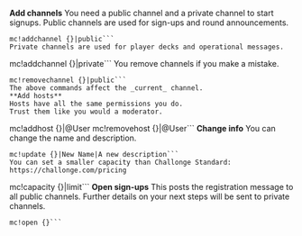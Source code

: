 **Add channels**
You need a public channel and a private channel to start signups.
Public channels are used for sign-ups and round announcements.
```
mc!addchannel {}|public```
Private channels are used for player decks and operational messages.
```
mc!addchannel {}|private```
You remove channels if you make a mistake.
```
mc!removechannel {}|public```
The above commands affect the _current_ channel.
**Add hosts**
Hosts have all the same permissions you do.
Trust them like you would a moderator.
```
mc!addhost {}|@User
mc!removehost {}|@User```
**Change info**
You can change the name and description.
```
mc!update {}|New Name|A new description```
You can set a smaller capacity than Challonge Standard: https://challonge.com/pricing
```
mc!capacity {}|limit```
**Open sign-ups**
This posts the registration message to all public channels.
Further details on your next steps will be sent to private channels.
```
mc!open {}```
